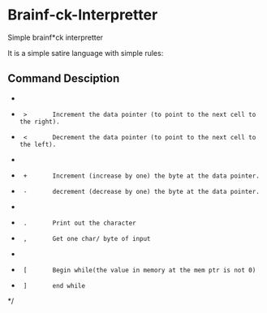 # Brainf-ck-Interpretter
Simple brainf*ck interpretter

It is a simple satire language with simple rules:



 ## Command Desciption
 *
 *      >       Increment the data pointer (to point to the next cell to the right).
 *      <       Decrement the data pointer (to point to the next cell to the left).
 *
 *      +       Increment (increase by one) the byte at the data pointer.
 *      -       decrement (decrease by one) the byte at the data pointer.
 *
 *      .       Print out the character
 *      ,       Get one char/ byte of input
 *
 *      [       Begin while(the value in memory at the mem ptr is not 0)
 *      ]       end while
 */
